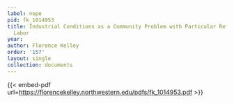 ```yaml
---
label: nope
pid: fk_1014953
title: Industrial Conditions as a Community Problem with Particular Reference to Child
  Labor
year:
author: Florence Kelley
order: '157'
layout: single
collection: documents
---
```



{{< embed-pdf url=https://florencekelley.northwestern.edu/pdfs/fk_1014953.pdf >}}